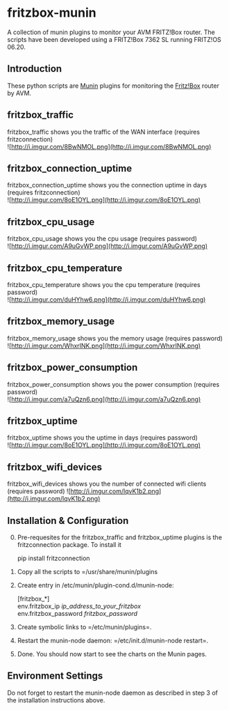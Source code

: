 # fritzbox-munin
A collection of munin plugins to monitor your AVM FRITZ!Box router. The scripts have been developed using a FRITZ!Box 7362 SL running FRITZ!OS 06.20.
 
## Introduction

   These python scripts are [Munin](http://munin-monitoring.org) plugins for monitoring the [Fritz!Box](http://avm.de/produkte/fritzbox/) router by AVM.

## fritzbox\_traffic

  fritzbox\_traffic shows you the traffic of the WAN interface (requires fritzconnection)  
  ![http://i.imgur.com/8BwNMOL.png](http://i.imgur.com/8BwNMOL.png)
  
## fritzbox\_connection\_uptime

  fritzbox\_connection\_uptime shows you the connection uptime in days (requires fritzconnection)  
  ![http://i.imgur.com/8oE1OYL.png](http://i.imgur.com/8oE1OYL.png)
  
## fritzbox\_cpu\_usage

  fritzbox\_cpu\_usage shows you the cpu usage (requires password)  
  ![http://i.imgur.com/A9uGvWP.png](http://i.imgur.com/A9uGvWP.png)

## fritzbox\_cpu\_temperature

  fritzbox\_cpu\_temperature shows you the cpu temperature (requires password)  
  ![http://i.imgur.com/duHYhw6.png](http://i.imgur.com/duHYhw6.png)
  
## fritzbox\_memory\_usage

  fritzbox\_memory\_usage shows you the memory usage (requires password)  
  ![http://i.imgur.com/WhxrINK.png](http://i.imgur.com/WhxrINK.png)

##  fritzbox\_power\_consumption

  fritzbox\_power\_consumption shows you the power consumption (requires password)  
  ![http://i.imgur.com/a7uQzn6.png](http://i.imgur.com/a7uQzn6.png)

## fritzbox\_uptime

  fritzbox\_uptime shows you the uptime in days (requires password)  
  ![http://i.imgur.com/8oE1OYL.png](http://i.imgur.com/8oE1OYL.png)

## fritzbox\_wifi\_devices

  fritzbox\_wifi\_devices shows you the number of connected wifi clients (requires password)
  ![http://i.imgur.com/lqvK1b2.png](http://i.imgur.com/lqvK1b2.png)
  

## Installation & Configuration 

0. Pre-requesites for the fritzbox\_traffic and fritzbox\_uptime plugins is the fritzconnection package. To install it  
    
    pip install fritzconnection

1. Copy all the scripts to =/usr/share/munin/plugins
   
2. Create entry in /etc/munin/plugin-cond.d/munin-node:  
    
    [fritzbox_\*]  
    env.fritzbox\_ip *ip_address_to_your_fritzbox*  
    env.fritzbox\_password *fritzbox_password*  

3. Create symbolic links to =/etc/munin/plugins=.

4. Restart the munin-node daemon: =/etc/init.d/munin-node restart=.

5. Done. You should now start to see the charts on the
      Munin pages.

## Environment Settings
  
  Do not forget to restart the munin-node daemon as described in step
  3 of the installation instructions above.

